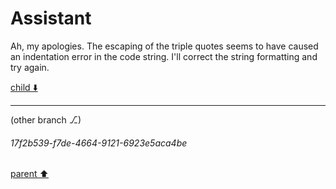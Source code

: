 # Assistant

Ah, my apologies. The escaping of the triple quotes seems to have caused an indentation error in the code string. I'll correct the string formatting and try again.

[child ⬇️](#17f2b539-f7de-4664-9121-6923e5aca4be)

---

(other branch ⎇)
###### 17f2b539-f7de-4664-9121-6923e5aca4be
[parent ⬆️](#4e7e32ff-77d0-468a-8ff3-7f51ea1391a0)
